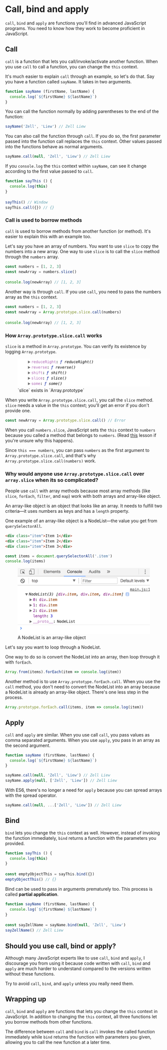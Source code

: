 # Call, bind and apply

`call`, `bind` and `apply` are functions you'll find in advanced JavaScript programs. You need to know how they work to become proficient in JavaScript.

## Call

`call` is a function that lets you call/invoke/activate another function. When you use `call` to call a function, you can change the `this` context.

It's much easier to explain `call` through an example, so let's do that. Say you have a function called `sayName`. It takes in two arguments.

```js
function sayName (firstName, lastName) {
  console.log(`${firstName} ${lastName}`)
}
```

You can call the function normally by adding parentheses to the end of the function:

```js
sayName('Zell', 'Liew') // Zell Liew
```

You can also call the function through `call`. If you do so, the first parameter passed into the function call replaces the `this` context. Other values passed into the functions behave as normal arguments.

```js
sayName.call(null, 'Zell', 'Liew') // Zell Liew
```

If you `console.log` the `this` context within `sayName`, can see it change according to the first value passed to `call`.

```js
function sayThis () {
  console.log(this)
}

sayThis() // Window
sayThis.call({}) // {}
```

### Call is used to borrow methods

`call` is used to borrow methods from another function (or method). It's easier to explain this with an example too.

Let's say you have an array of numbers. You want to use `slice` to copy the numbers into a new array. One way to use `slice` is to call the `slice` method through the `numbers` array.

```js
const numbers = [1, 2, 3]
const newArray = numbers.slice()

console.log(newArray) // [1, 2, 3]
```

Another way is through `call`. If you use `call`, you need to pass the numbers array as the `this` context.

```js
const numbers = [1, 2, 3]
const newArray = Array.prototype.slice.call(numbers)

console.log(newArray) // [1, 2, 3]
```

### How `Array.prototype.slice.call` works

`slice` is a method in `Array.prototype`. You can verify its existence by logging `Array.prototype`.

<figure>
  <img src="../../images/oop/call-bind-apply/slice.png" alt="Console.log that shows that slice is an array method">
  <figcaption>`slice` exists in `Array.prototype`</figcaption>
</figure>

When you write `Array.prototype.slice.call`, you call the `slice` method. `slice` needs a value in the `this` context; you'll get an error if you don't provide one.

```js
const newArray = Array.prototype.slice.call() // Error
```

When you call `numbers.slice`, JavaScript sets the `this` context to `numbers` because you called a method that belongs to `numbers`. (Read [this](./04.this.md) lesson if you're unsure why this happens).

Since `this === numbers`, you can pass `numbers` as the first argument to `Array.prototype.slice.call`, and that's why `Array.prototype.slice.call(numbers)` work.

### Why would anyone use `Array.prototype.slice.call` over `array.slice` when its so complicated?

People use `call` with array methods because most array methods (like `slice`, `forEach`, `filter`, and `map`) work with both arrays and array-like object.

An array-like object is an object that looks like an array. It needs to fulfill two criteria—it uses numbers as keys and has a `length` property.

One example of an array-like object is a NodeList—the value you get from `querySelectorAll`.

```html
<div class="item">Item 1</div>
<div class="item">Item 2</div>
<div class="item">Item 3</div>
```

```js
const items = document.querySelectorAll('.item')
console.log(items)
```

<figure>
  <img src="../../images/oop/call-bind-apply/nodelist.png" alt="Console.log of a nodelist">
  <figcaption>A NodeList is an array-like object</figcaption>
</figure>

Let's say you want to loop through a NodeList.

One way to do so is convert the NodeList into an array, then loop through it with `forEach`.

```js
Array.from(items).forEach(item => console.log(item))
```

Another method is to use `Array.prototype.forEach.call`. When you use the `call` method, you don't need to convert the NodeList into an array because a NodeList is already an array-like object. There's one less step in the process.

```js
Array.prototype.forEach.call(items, item => console.log(item))
```

## Apply

`call` and `apply` are similar. When you use call `call`, you pass values as comma separated arguments. When you use `apply`, you pass in an array as the second argument.

```js
function sayName (firstName, lastName) {
  console.log(`${firstName} ${lastName}`)
}
```

```js
sayName.call(null, 'Zell', 'Liew') // Zell Liew
sayName.apply(null, ['Zell', 'Liew']) // Zell Liew
```

With ES6, there's no longer a need for `apply` because you can spread arrays with the spread operator.

```js
sayName.call(null, ...['Zell', 'Liew']) // Zell Liew
```

## Bind

`bind` lets you change the `this` context as well. However, instead of invoking the function immediately, `bind` returns a function with the parameters you provided.

```js
function sayThis () {
  console.log(this)
}

const emptyObjectThis = sayThis.bind({})
emptyObjectThis() // {}
```

Bind can be used to pass in arguments prematurely too. This process is called **partial application**.

```js
function sayName (firstName, lastName) {
  console.log(`${firstName} ${lastName}`)
}

const sayZellName = sayName.bind(null, 'Zell', 'Liew')
sayZellName() // Zell Liew
```

## Should you use call, bind or apply?

Although many JavaScript experts like to use `call`, `bind` and `apply`, I discourage you from using it because code written with `call`, `bind` and `apply` are much harder to understand compared to the versions written without these functions.

Try to avoid `call`, `bind`, and `apply` unless you really need them.

## Wrapping up

`call`, `bind` and `apply` are functions that lets you change the `this` context in JavaScript. In addition to changing the `this` context, all three functions let you borrow methods from other functions.

The difference between `call` and `bind` is `call` invokes the called function immediately while `bind` returns the function with parameters you given, allowing you to call the new function at a later time.
